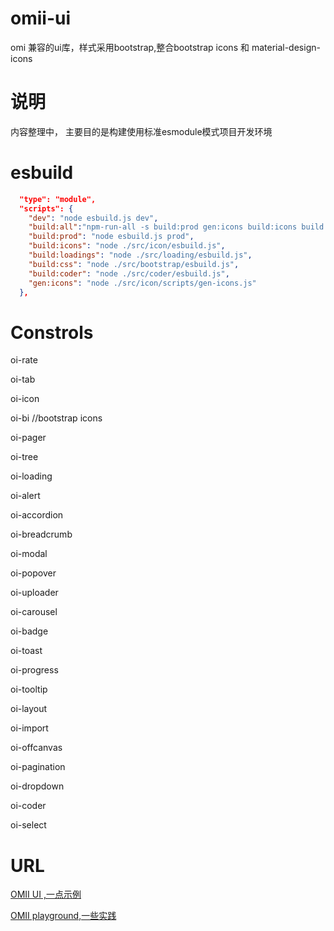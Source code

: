 # omii-ui
omi 兼容的ui库，样式采用bootstrap,整合bootstrap icons 和 material-design-icons

# 说明
内容整理中，
主要目的是构建使用标准esmodule模式项目开发环境

# esbuild
``` json
  "type": "module",
  "scripts": {
    "dev": "node esbuild.js dev",
    "build:all":"npm-run-all -s build:prod gen:icons build:icons build:loadings build:css build:coder",
    "build:prod": "node esbuild.js prod",
    "build:icons": "node ./src/icon/esbuild.js",
    "build:loadings": "node ./src/loading/esbuild.js",
    "build:css": "node ./src/bootstrap/esbuild.js",
    "build:coder": "node ./src/coder/esbuild.js",
    "gen:icons": "node ./src/icon/scripts/gen-icons.js"
  },
```
# Constrols
oi-rate

oi-tab

oi-icon

oi-bi  //bootstrap icons

oi-pager 

oi-tree 

oi-loading 

oi-alert 

oi-accordion 

oi-breadcrumb 

oi-modal 

oi-popover 

oi-uploader 

oi-carousel 

oi-badge 

oi-toast 

oi-progress

oi-tooltip 

oi-layout 

oi-import 

oi-offcanvas 

oi-pagination 

oi-dropdown 

oi-coder 

oi-select 

# URL
[OMII UI ,一点示例](http://omii.flatweb.net/usage/ui "title")


[OMII playground,一些实践](http://omii.flatweb.net "title")
